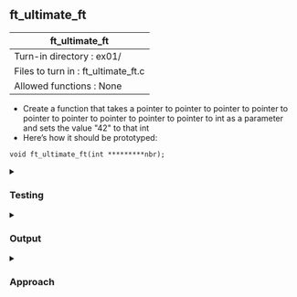 ## ft_ultimate_ft

|               ft_ultimate_ft        |
|---------------------------------|
| Turn-in directory : ex01/       |
| Files to turn in : ft_ultimate_ft.c |
| Allowed functions : None       |

- Create a function that takes a pointer to pointer to pointer to pointer to pointer to pointer to pointer to pointer to pointer to int as a parameter and sets the value "42" to that int
- Here’s how it should be prototyped:
```
void ft_ultimate_ft(int *********nbr);
```

<details>
<summary><h3>Testing</h3></summary>

<pre><code>#include &ltstdio.h&gt

int	main(void)
{
	int	x;
	int	*ptr1;
	int	**ptr2;
	int	***ptr3;
	int	****ptr4;
	int	*****ptr5;
	int	******ptr6;
	int	*******ptr7;
	int	********ptr8;

	x = 50;
	ptr1 = &x;
	ptr2 = &ptr1;
	ptr3 = &ptr2;
	ptr4 = &ptr3;
	ptr5 = &ptr4;
	ptr6 = &ptr5;
	ptr7 = &ptr6;
	ptr8 = &ptr7;
	printf("%d", x);
	ft_ultimate_ft(&ptr8);
	printf("%d", x);
	return (0);
}</pre></code>

See [testing file](main.c)

</details>

<details>
<summary><h3>Output</h3></summary>

<pre><code>Before: 50
After:  42</code></pre>

</details>

<details>
<summary><h3>Approach</h3></summary>

From this <a href=ft_ultimate_ft.c>exercise</a>, you'd realise that <code>*</code> and <code>&</code> (the referencing and dereferencing operators respectively) can be layered upon each other multiple times. 

First, in our <code>main</code> function, we will create a pointer to pointer to pointer to pointer to pointer to pointer to pointer to pointer to <code>int</code> (note that this is one less 'pointer to' than that listed in the assignment instructions). We declare an integer and initialise it to 50. 

<pre><code>#include &ltstdio.h&gt
int	main(void)
{
	int	x;
	int	*ptr1;
	int	**ptr2;
	int	***ptr3;
	int	****ptr4;
	int	*****ptr5;
	int	******ptr6;
	int	*******ptr7;
	int	********ptr8;

	x = 50;
	ptr1 = &x;
	ptr2 = &ptr1;
	ptr3 = &ptr2;
	ptr4 = &ptr3;
	ptr5 = &ptr4;
	ptr6 = &ptr5;
	ptr7 = &ptr6;
	ptr8 = &ptr7;
	ft_ultimate_ft(&ptr8);
	return (0);
}</code></pre>

Now we start creating pointers. We first create a pointer <code>ptr1</code> which will hold the address of <code>x</code>:
- When we use <code>ptr1</code> directly in our codes, we will refer to the address of <code>x</code>
- When we use <code>*ptr1</code>, we will refer to the value of <code>x</code>. 

Next, we create <code>ptr2</code> which will hold the address of <code>ptr1</code> (yes, pointers also have addresses because they also take up space in memory!):
- When we refer to <code>ptr2</code>, we get the address of <code>ptr1</code>
- When we refer to <code>*ptr2</code>, we get the value of <code>ptr1</code> which is the address of <code>x</code>
- When we refer to <code>**ptr2</code>, we get the value of <code>x</code>!

By the time we create <code>ptr8</code>, we need to use <code>********ptr8</code> to get to the value of <code>x</code>. This is easy to keep track of - you can figure out how many <code>*</code> are needed by looking at the declaration of <code>ptr8</code>: <code>int ********ptr8</code>. These declarations can be broken into two parts: <code>int</code> and <code>********ptr8</code>. The second part tells you what you must use in order to get the first! The tip will be useful as you navigate through more complex data types in C.

So far, we've created a pointer to pointer to pointer to pointer to pointer to pointer to pointer to pointer to <code>int</code> but it's not an ultimate pointer just yet. We referencing <code>ptr8</code> using <code>&ptr8</code> and pass that into <code>ft_ultimate_ft</code>. We've passed in pointer to pointer to pointer to pointer to pointer to pointer to pointer to pointer to pointer to <code>int</code> as required! 

Take note that 'pointer' was mentioned 9 times. So within <code>ft_ultimate_ft</code>, we just need to use 9 asterisks to get to the <code>int</code> value:
<pre><code>*********nbr = 42;</code></pre>

</details>
